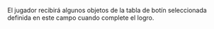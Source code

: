 El jugador recibirá algunos objetos de la tabla de botín seleccionada definida en este campo cuando complete el logro.